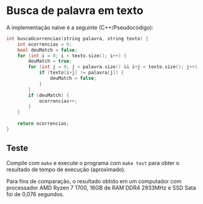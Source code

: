 # Busca de palavra em texto

A implementação naïve é a seguinte (C++/Pseudocódigo):

```c++
int buscaOcorrencias(string palavra, string texto) {
	int ocorrencias = 0;
    bool deuMatch = false;
    for (int i = 0; i < texto.size(); i++) {
        deuMatch = true;
        for (int j = 0; j < palavra.size() && i+j < texto.size(); j++) {
        	if (texto[i+j] != palavra[j]) {
            	deuMatch = false;
            }
        }
        if (deuMatch) {
        	ocorrencias++;
        }
    }
    
    return ocorrencias;
}
```

## Teste
Compile com `make` e execute o programa com `make test` para obter o resultado de tempo de execução (aproximado).

Para fins de comparação, o resultado obtido em um computador com processador AMD Ryzen 7 1700, 16GB de RAM DDR4 2933MHz e SSD Sata foi de 0,076 segundos.